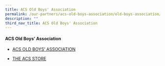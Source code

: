 ```yaml
---
title: ACS Old Boys' Association
permalink: /our-partners/acs-old-boys-association/old-boys-association/
description: ""
third_nav_title: ACS Old Boys' Association
---
```


#### **ACS Old Boys’ Association**

*   [ACS OLD BOYS’ ASSOCIATION](https://www.acsoba.net/home) 
    
*   [THE ACS STORE](https://acsstore.sg/collections/anglo-chinese-school-primary-collection)
